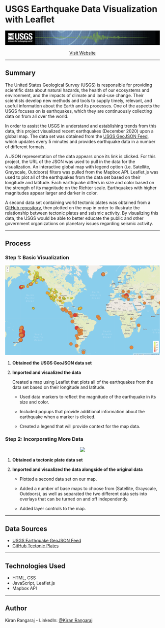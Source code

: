 # USGS Earthquake Data Visualization with Leaflet

<p align="center">
  <img src="Images/USGS_logo1.png" width="900">
</p>

<p align="center">
  <a href="https://kiranrangaraj.github.io/USGS-Earthquake-Data-Visualization/">Visit Website</a>
</p>

---

## Summary ##

The United States Geological Survey (USGS) is responsible for providing scientific data about natural hazards, the health of our ecosystems and environment, and the impacts of climate and land-use change. Their scientists develop new methods and tools to supply timely, relevant, and useful information about the Earth and its processes. One of the aspects the USGS focuses on is earthquakes, which they are continuously collecting data on from all over the world. 

In order to assist the USGS in understand and establishing trends from this data, this project visualized recent earthquakes (December 2020) upon a global map. The data set was obtained from the [USGS GeoJSON Feed](http://earthquake.usgs.gov/earthquakes/feed/v1.0/geojson.php), which updates every 5 minutes and provides earthquake data in a number of different formats. 

A JSON representation of the data appears once its link is clicked. For this project, the URL of the JSON was used to pull in the data for the visualization. An interactive global map with legend option (i.e. Satellite, Grayscale, Outdoors) filters was pulled from the Mapbox API. Leaflet.js was used to plot all of the earthquakes from the data set based on their longitude and latitude. Each earthquake differs in size and color based on the strength of its magnitude on the Richter scale. Earthquakes with higher magnitudes appear larger and darker in color. 

A second data set containing world tectonic plates was obtained from a [GitHub repository](https://github.com/fraxen/tectonicplates), then plotted on the map in order to illustrate the relationship between tectonic plates and seismic activity. By visualizing this data, the USGS would be able to better educate the public and other government organizations on planetary issues regarding seismic activity.

---

## Process ##

### Step 1: Basic Visualization

<p align="center">
  <img src="Images/BasicMap.png" width="600">
</p>

1. **Obtained the USGS GeoJSON data set**
2. **Imported and visualized the data**

   Created a map using Leaflet that plots all of the earthquakes from the data set based on their longitude and latitude.

   * Used data markers to reflect the magnitude of the earthquake in its size and color. 

   * Included popups that provide additional information about the earthquake when a marker is clicked.

   * Created a legend that will provide context for the map data.

### Step 2: Incorporating More Data

<p align="center">
  <img src="Images/Satellite.png" width="600">
</p>

1. **Obtained a tectonic plate data set**
2. **Imported and visualized the data alongside of the original data**

   * Plotted a second data set on our map.

   * Added a number of base maps to choose from (Satellite, Grayscale, Outdoors), as well as separated the two different data sets into overlays that can be turned on and off independently.

   * Added layer controls to the map.

---

## Data Sources ##
* [USGS Earthquake GeoJSON Feed](http://earthquake.usgs.gov/earthquakes/feed/v1.0/geojson.php)
* [GitHub Tectonic Plates](https://github.com/fraxen/tectonicplates)

---

## Technologies Used ##
* HTML, CSS
* JavaScript, Leaflet.js
* Mapbox API

---

## Author ##
Kiran Rangaraj - LinkedIn: [@Kiran Rangaraj](https://www.linkedin.com/in/kiranrangaraj/)
